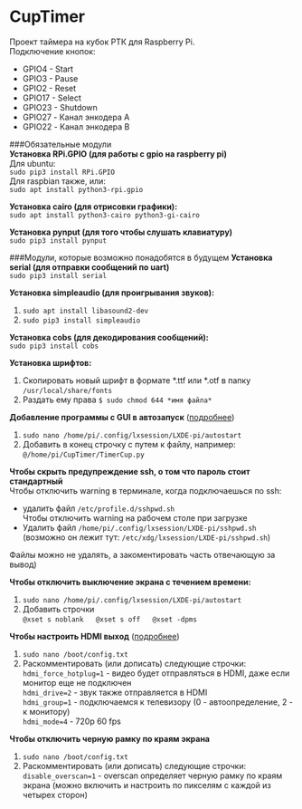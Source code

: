 # CupTimer
Проект таймера на кубок РТК для Raspberry Pi.  
Подключение кнопок:  
- GPIO4 - Start  
- GPIO3 - Pause  
- GPIO2 - Reset  
- GPIO17 - Select  
- GPIO23 - Shutdown  
- GPIO27 - Канал энкодера А  
- GPIO22 - Канал энкодера B  

###Обязательные модули  
**Установка RPi.GPIO (для работы с gpio на raspberry pi)**  
Для ubuntu:  
`sudo pip3 install RPi.GPIO`  
Для raspbian также, или:  
`sudo apt install python3-rpi.gpio`  

**Установка cairo (для отрисовки графики):**  
`sudo apt install python3-cairo python3-gi-cairo`

**Установка pynput (для того чтобы слушать клавиатуру)**  
`sudo pip3 install pynput` 


###Модули, которые возможно понадобятся в будущем
**Установка serial (для отправки сообщений по uart)**  
`sudo pip3 install serial`

**Установка simpleaudio (для проигрывания звуков):**  
1. `sudo apt install libasound2-dev`
2. `sudo pip3 install simpleaudio`  

**Установка cobs (для декодирования сообщений):**  
`sudo pip3 install cobs` 

**Установка шрифтов:**  
1. Скопировать новый шрифт в формате *.ttf или *.otf в папку `/usr/local/share/fonts`  
2. Раздать ему права `$ sudo chmod 644 *имя файла*`  


**Добавление программы с GUI в автозапуск** ([подробнее](http://www.raspberry-projects.com/pi/pi-operating-systems/raspbian/auto-running-programs-gui))  
1. `sudo nano /home/pi/.config/lxsession/LXDE-pi/autostart`
2. Добавить в конец строчку с путем к файлу, например:  
`@/home/pi/CupTimer/TimerCup.py`  

**Чтобы скрыть предупреждение ssh, о том что пароль стоит стандартный**  
Чтобы отключить warning в терминале, когда подключаешься по ssh:  
- удалить файл `/etc/profile.d/sshpwd.sh`  
Чтобы отключить warning на рабочем столе при загрузке  
- Удалить файл `/home/pi/.config/lxsession/LXDE-pi/sshpwd.sh`  
(возможно он лежит тут: `/etc/xdg/lxsession/LXDE-pi/sshpwd.sh`)

Файлы можно не удалять, а закоментировать часть отвечающую за вывод)  

**Чтобы отключить выключение экрана с течением времени:**  
1. `sudo nano /home/pi/.config/lxsession/LXDE-pi/autostart`  
2. Добавить строчки  
`
@xset s noblank  
@xset s off  
@xset -dpms  
`

**Чтобы настроить HDMI выход** ([подробнее](http://wikihandbk.com/wiki/Raspberry_Pi:%D0%9D%D0%B0%D1%81%D1%82%D1%80%D0%BE%D0%B9%D0%BA%D0%B0/config.txt#HDMI_DRIVE))  
1. `sudo nano /boot/config.txt`  
2. Раскомментировать (или дописать) следующие строчки:  
`hdmi_force_hotplug=1` - видео будет отправляться в HDMI, даже если монитор еще не подключен  
`hdmi_drive=2` - звук также отправляется в HDMI  
`hdmi_group=1` - подключаемся к телевизору (0 - автоопределение, 2 - к монитору)  
`hdmi_mode=4` - 720p 60 fps  

**Чтобы отключить черную рамку по краям экрана**  
1. `sudo nano /boot/config.txt`  
2. Раскомментировать (или дописать) следующие строчки:  
`disable_overscan=1` - overscan определяет черную рамку по краям экрана (можно включить и настроить по пикселям с каждой из четырех сторон)  
